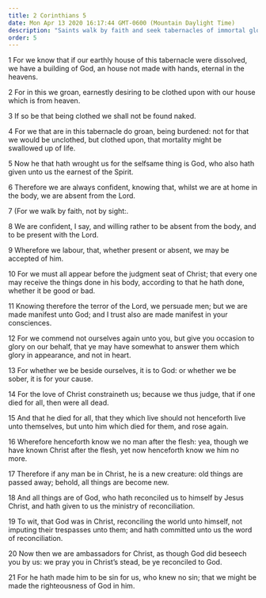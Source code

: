 ```yaml
---
title: 2 Corinthians 5
date: Mon Apr 13 2020 16:17:44 GMT-0600 (Mountain Daylight Time)
description: "Saints walk by faith and seek tabernacles of immortal glory—The gospel reconciles man to God—God’s ministers carry the word of reconciliation to the world."
order: 5
---
```


1 For we know that if our earthly house of this tabernacle were dissolved, we have a building of God, an house not made with hands, eternal in the heavens.

2 For in this we groan, earnestly desiring to be clothed upon with our house which is from heaven.

3 If so be that being clothed we shall not be found naked.

4 For we that are in this tabernacle do groan, being burdened: not for that we would be unclothed, but clothed upon, that mortality might be swallowed up of life.

5 Now he that hath wrought us for the selfsame thing is God, who also hath given unto us the earnest of the Spirit.

6 Therefore we are always confident, knowing that, whilst we are at home in the body, we are absent from the Lord.

7 (For we walk by faith, not by sight:.

8 We are confident, I say, and willing rather to be absent from the body, and to be present with the Lord.

9 Wherefore we labour, that, whether present or absent, we may be accepted of him.

10 For we must all appear before the judgment seat of Christ; that every one may receive the things done in his body, according to that he hath done, whether it be good or bad.

11 Knowing therefore the terror of the Lord, we persuade men; but we are made manifest unto God; and I trust also are made manifest in your consciences.

12 For we commend not ourselves again unto you, but give you occasion to glory on our behalf, that ye may have somewhat to answer them which glory in appearance, and not in heart.

13 For whether we be beside ourselves, it is to God: or whether we be sober, it is for your cause.

14 For the love of Christ constraineth us; because we thus judge, that if one died for all, then were all dead.

15 And that he died for all, that they which live should not henceforth live unto themselves, but unto him which died for them, and rose again.

16 Wherefore henceforth know we no man after the flesh: yea, though we have known Christ after the flesh, yet now henceforth know we him no more.

17 Therefore if any man be in Christ, he is a new creature: old things are passed away; behold, all things are become new.

18 And all things are of God, who hath reconciled us to himself by Jesus Christ, and hath given to us the ministry of reconciliation.

19 To wit, that God was in Christ, reconciling the world unto himself, not imputing their trespasses unto them; and hath committed unto us the word of reconciliation.

20 Now then we are ambassadors for Christ, as though God did beseech you by us: we pray you in Christ’s stead, be ye reconciled to God.

21 For he hath made him to be sin for us, who knew no sin; that we might be made the righteousness of God in him.
